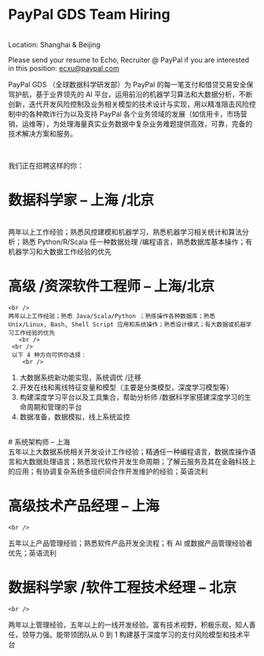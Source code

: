 PayPal GDS Team Hiring 
=
   <br />
Location: Shanghai & Beijing

Please send your resume to Echo, Recruiter @ PayPal if you are interested in this position: ecxu@paypal.com

PayPal GDS （全球数据科学研发部）为 PayPal 的每一笔支付和借贷交易安全保驾护航，基于业界领先的 AI 平台，运用前沿的机器学习算法和大数据分析，不断创新，迭代开发风险控制及业务相关模型的技术设计与实现，用以精准阻击风险控制中的各种欺诈行为以及支持 PayPal 各个业务领域的发展（如信用卡，市场营销，运维等），为处理海量真实业务数据中复杂业务难题提供高效，可靠，完备的技术解决方案和服务。
    <br />

   <br />

我们正在招聘这样的你：
    <br />
# 数据科学家 – 上海 /北京
  <br />
   两年以上工作经验；熟悉风控建模和机器学习，熟悉机器学习相关统计和算法分析；熟悉 Python/R/Scala 任一种数据处理 /编程语言，熟悉数据库基本操作；有机器学习和大数据工作经验的优先
       <br />
       
# 高级 /资深软件工程师 – 上海/北京
    <br />
    两年以上工作经验；熟悉 Java/Scala/Python ；熟练操作各种数据库；熟悉 Unix/Linux, Bash, Shell Script 应用和系统操作；熟悉设计模式；有大数据或机器学习工作经验的优先
       <br />
     <br />
     以下 4 种方向可供你选择：
        <br />
1. 大数据系统新功能实现，系统调优 /迁移
2. 开发在线和离线特征变量和模型（主要是分类模型，深度学习模型等）
3. 构建深度学习平台以及工具集合，帮助分析师 /数据科学家搭建深度学习的生命周期和管理的平台
4. 数据准备，数据模拟，线上系统监控
 <br />
# 系统架构师 – 上海
    <br />
   五年以上大数据系统相关开发设计工作经验；精通任一种编程语言，数据库操作语言和大数据处理语言；熟悉现代软件开发生命周期；了解云服务及其在金融科技上的应用；有协调复杂系统多组织间合作开发维护的经验；英语流利
   <br />
   
# 高级技术产品经理 – 上海
    <br />
   五年以上产品管理经验；熟悉软件产品开发全流程；有 AI 或数据产品管理经验者优先；英语流利
   <br />
 
# 数据科学家 /软件工程技术经理 – 北京
    <br />
   两年以上管理经验，五年以上的一线开发经验。富有技术视野，积极乐观，知人善任，领导力强。能带领团队从 0 到 1 构建基于深度学习的支付风险模型和技术平台
   <br />
   
   
